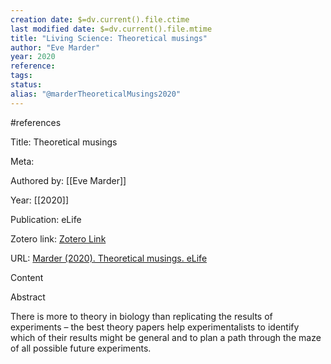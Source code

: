 ```yaml
---
creation date: $=dv.current().file.ctime
last modified date: $=dv.current().file.mtime
title: "Living Science: Theoretical musings"
author: "Eve Marder"
year: 2020
reference: 
tags: 
status: 
alias: "@marderTheoreticalMusings2020"
---
```

  
#references

Title: Theoretical musings

Meta:

Authored by: [[Eve Marder]]

Year: [[2020]]

Publication: eLife

Zotero link: [Zotero Link](zotero://select/items/7_CPUME8K6)

URL: [Marder (2020). Theoretical musings. eLife](https://doi.org/10.7554/eLife.60703)

Content

Abstract

There is more to theory in biology than replicating the results of experiments – the best theory papers help experimentalists to identify which of their results might be general and to plan a path through the maze of all possible future experiments.